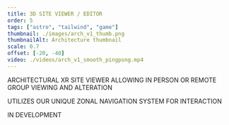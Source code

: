 ```yaml
---
title: 3D SITE VIEWER / EDITOR
order: 5
tags: ["astro", "tailwind", "game"]
thumbnail: ./images/arch_v1_thumb.png
thumbnailAlt: Architecture thumbnail
scale: 0.7
offset: [-20, -40]
video: ./videos/arch_v1_smooth_pingpong.mp4
---
```


ARCHITECTURAL XR SITE VIEWER ALLOWING IN PERSON OR REMOTE GROUP VIEWING AND ALTERATION

UTILIZES OUR UNIQUE ZONAL NAVIGATION SYSTEM FOR INTERACTION

IN DEVELOPMENT
